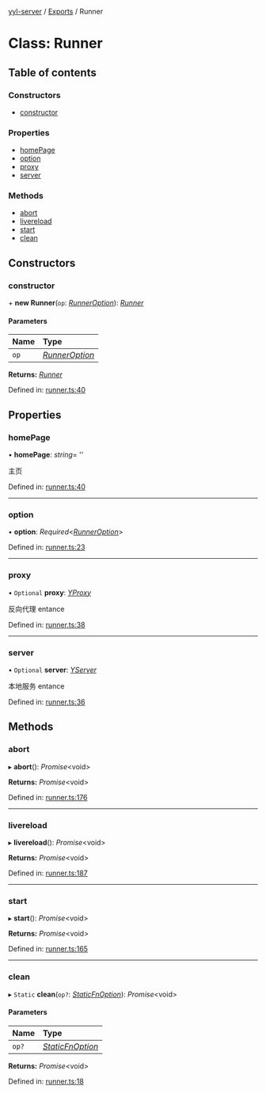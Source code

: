 [yyl-server](../README.md) / [Exports](../modules.md) / Runner

# Class: Runner

## Table of contents

### Constructors

- [constructor](runner.md#constructor)

### Properties

- [homePage](runner.md#homepage)
- [option](runner.md#option)
- [proxy](runner.md#proxy)
- [server](runner.md#server)

### Methods

- [abort](runner.md#abort)
- [livereload](runner.md#livereload)
- [start](runner.md#start)
- [clean](runner.md#clean)

## Constructors

### constructor

\+ **new Runner**(`op`: [*RunnerOption*](../interfaces/runneroption.md)): [*Runner*](runner.md)

#### Parameters

| Name | Type |
| :------ | :------ |
| `op` | [*RunnerOption*](../interfaces/runneroption.md) |

**Returns:** [*Runner*](runner.md)

Defined in: [runner.ts:40](https://github.com/yyl-team/yyl-server/blob/b7b1b5d/src/runner.ts#L40)

## Properties

### homePage

• **homePage**: *string*= ''

主页

Defined in: [runner.ts:40](https://github.com/yyl-team/yyl-server/blob/b7b1b5d/src/runner.ts#L40)

___

### option

• **option**: *Required*<[*RunnerOption*](../interfaces/runneroption.md)\>

Defined in: [runner.ts:23](https://github.com/yyl-team/yyl-server/blob/b7b1b5d/src/runner.ts#L23)

___

### proxy

• `Optional` **proxy**: [*YProxy*](yproxy.md)

反向代理 entance

Defined in: [runner.ts:38](https://github.com/yyl-team/yyl-server/blob/b7b1b5d/src/runner.ts#L38)

___

### server

• `Optional` **server**: [*YServer*](yserver.md)

本地服务 entance

Defined in: [runner.ts:36](https://github.com/yyl-team/yyl-server/blob/b7b1b5d/src/runner.ts#L36)

## Methods

### abort

▸ **abort**(): *Promise*<void\>

**Returns:** *Promise*<void\>

Defined in: [runner.ts:176](https://github.com/yyl-team/yyl-server/blob/b7b1b5d/src/runner.ts#L176)

___

### livereload

▸ **livereload**(): *Promise*<void\>

**Returns:** *Promise*<void\>

Defined in: [runner.ts:187](https://github.com/yyl-team/yyl-server/blob/b7b1b5d/src/runner.ts#L187)

___

### start

▸ **start**(): *Promise*<void\>

**Returns:** *Promise*<void\>

Defined in: [runner.ts:165](https://github.com/yyl-team/yyl-server/blob/b7b1b5d/src/runner.ts#L165)

___

### clean

▸ `Static` **clean**(`op?`: [*StaticFnOption*](../interfaces/staticfnoption.md)): *Promise*<void\>

#### Parameters

| Name | Type |
| :------ | :------ |
| `op?` | [*StaticFnOption*](../interfaces/staticfnoption.md) |

**Returns:** *Promise*<void\>

Defined in: [runner.ts:18](https://github.com/yyl-team/yyl-server/blob/b7b1b5d/src/runner.ts#L18)
